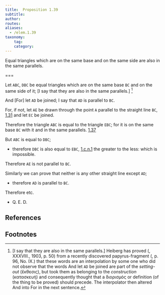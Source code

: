 ```yaml
---
title:  Proposition 1.39
subtitle:
author:
routes:
aliases:
  - /elem.1.39
taxonomy:
    tag:
    category:
---
```


Equal triangles which are on the same base and on the same side are also in the same parallels.

===

Let `ABC`, `DBC` be equal triangles which are on the same base `BC` and on the same side of it; [I say that they are also in the same parallels.] [^1]

And [For] let `AD` be joined; I say that `AD` is parallel to `BC`.

For, if not, let `AE` be drawn through the point `A` parallel to the straight line `BC`, [1.31] and let `EC` be joined. 

Therefore the triangle `ABC` is equal to the triangle `EBC`; for it is on the same base `BC` with it and in the same parallels. [1.37]

But `ABC` is equal to `DBC`; 

- therefore `DBC` is also equal to `EBC`, [1.c.n.1] the greater to the less: which is impossible.

Therefore `AE` is not parallel to `BC`. 

Similarly we can prove that neither is any other straight line except `AD`; 

- therefore `AD` is parallel to `BC`.

Therefore etc.

- Q. E. D.

## References

[1.31]: /elem.1.31 "Book 1 - Proposition 31"
[1.37]: /elem.1.37 "Book 1 - Proposition 37"
[1.c.n.1]: /elem.1.c.n.1 "Book 1 - Common Notion 1"

## Footnotes

[^1]: [I say that they are also in the same parallels.]
    Heiberg has proved (<title>Hermes</title>, XXXVIII., 1903, p. 50) from a recently discovered papyrus-fragment (<title>Fayūm towns and their papyri</title>, p. 96, No. IX.) that these words are an interpolation by some one who did not observe that the words <quote>And let `AD` be joined</quote> are part of the <em>setting-out</em> (<foreign lang="greek">ἔκθεσις</foreign>), but took them as belonging to the <em>construction</em> (<foreign lang="greek">κατασκευή</foreign>) and consequently thought that a <foreign lang="greek">διορισμός</foreign> or <quote>definition</quote> (of the thing to be proved) should precede. The interpolator then altered <quote>And</quote> into <quote>For</quote> in the next sentence.

